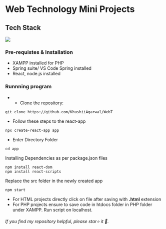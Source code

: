 # Web Technology Mini Projects
## Tech Stack
[![](https://skillicons.dev/icons?i=js,html,css,react,nodejs,php)](https://skillicons.dev)
### Pre-requistes & Installation
* XAMPP installed for PHP
* Spring suite/ VS Code Spring installed
* React, node.js installed
### Runnning program
* * Clone the repository:
```
git clone https://github.com/KhushiiAgarwal/WebT
```
* Follow these steps to  the react-app
```
npx create-react-app app
```
* Enter Directory Folder
```
cd app
```
Installing Dependencies as per package.json files
```
npm install react-dom 
npm install react-scripts 
```
Replace the src folder in the newly created app
```
npm start
```
* For HTML projects directly click on file after saving with **.html** extension
* For PHP projects ensure to save code in htdocs folder in PHP folder under XAMPP. Run script on localhost.
###### If you find my repository helpful, please star⭐ it 🌟.
